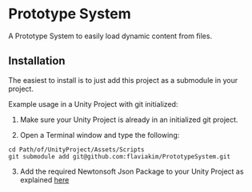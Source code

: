 # Prototype System

A Prototype System to easily load dynamic content from files. 

## Installation

The easiest to install is to just add this project as a submodule in your project.

Example usage in a Unity Project with git initialized:

1. Make sure your Unity Project is already in an initialized git project.

2. Open a Terminal window and type the following:

```
cd Path/of/UnityProject/Assets/Scripts
git submodule add git@github.com:flaviakim/PrototypeSystem.git
```

3. Add the required Newtonsoft Json Package to your Unity Project as explained [here](https://github.com/applejag/Newtonsoft.Json-for-Unity/wiki/Install-official-via-UPM#installing-the-package-via-upm-window)
